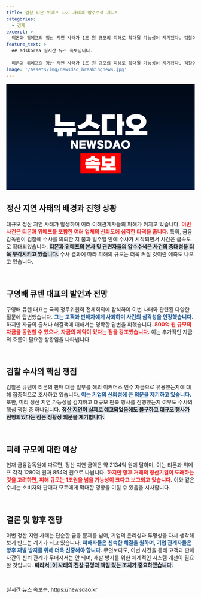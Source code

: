 ```yaml
---
title: 검찰 티몬·위메프 사기 사태에 압수수색 개시!
categories:
  - 경제
excerpt: >
  티몬과 위메프의 정산 지연 사태가 1조 원 규모의 피해로 확대될 가능성이 제기됐다. 검찰이 관련자들을 수사하며, 큐텐 대표는 사죄했으나 문제 해결은 미지수. 이커머스 생태계의 위기, 그 배경은 무엇인가? 클릭해 자세히 알아보세요!
feature_text: >
  ## adskorea 실시간 뉴스 속보입니다.

  티몬과 위메프의 정산 지연 사태가 1조 원 규모의 피해로 확대될 가능성이 제기됐다. 검찰이 관련자들을 수사하며, 큐텐 대표는 사죄했으나 문제 해결은 미지수. 이커머스 생태계의 위기, 그 배경은 무엇인가? 클릭해 자세히 알아보세요!
image: '/assets/img/newsdao_breakingnews.jpg'
---
```


<p><img src="/assets/img/newsdao_breakingnews.jpg" alt="adskorea 속보" /></p>

<h2 data-ke-size="size26">정산 지연 사태의 배경과 진행 상황</h2>

<p>대규모 정산 지연 사태가 발생하며 여러 이해관계자들의 피해가 커지고 있습니다. <b><span style="color: #ee2323;">이번 사건은 티몬과 위메프를 포함한 여러 업체의 신뢰도에 심각한 타격을 줍니다.</span></b> 특히, 금융감독원이 검찰에 수사를 의뢰한 지 불과 일주일 안에 수사가 시작되면서 사건은 급속도로 확대되었습니다. <b><span style="background-color: #21538527;">티몬과 위메프의 본사 및 관련자들의 압수수색은 사건의 중대성을 더욱 부각시키고 있습니다.</span></b> 수사 결과에 따라 피해의 규모는 더욱 커질 것이란 예측도 나오고 있습니다.</p>

<p data-ke-size="size16">&nbsp;</p>

<h2 data-ke-size="size26">구영배 큐텐 대표의 발언과 전망</h2>

<p>구영배 큐텐 대표는 국회 정무위원회 전체회의에 참석하여 이번 사태와 관련된 다양한 질문에 답변했습니다. <b><span style="color: #1a5490;">그는 고객과 판매자에게 사죄하며 사건의 심각성을 인정했습니다.</span></b> 하지만 자금의 출처나 해결책에 대해서는 명확한 답변을 피했습니다. <b><span style="color: #ee2323;">800억 원 규모의 자금을 동원할 수 있으나, 자금의 제약이 있다는 점을 강조했습니다.</span></b> 이는 추가적인 자금의 흐름이 필요한 상황임을 나타냅니다.</p>

<p data-ke-size="size16">&nbsp;</p>

<h2 data-ke-size="size26">검찰 수사의 핵심 쟁점</h2>

<p>검찰은 큐텐이 티몬의 판매 대금 일부를 해외 이커머스 인수 자금으로 유용했는지에 대해 집중적으로 조사하고 있습니다. <b><span style="color: #1a5490;">이는 기업의 신뢰성에 큰 의문을 제기하고 있습니다.</span></b> 또한, 미리 정산 지연 가능성을 감지하고 대규모 판촉 행사를 진행했는지 여부도 수사의 핵심 쟁점 중 하나입니다. <b><span style="background-color: #21538527;">정산 지연이 실제로 예고되었음에도 불구하고 대규모 행사가 진행되었다는 점은 정황상 의문을 제기합니다.</span></b></p>

<p data-ke-size="size16">&nbsp;</p>

<h2 data-ke-size="size26">피해 규모에 대한 예상</h2>

<p>현재 금융감독원에 따르면, 정산 지연 금액은 약 2134억 원에 달하며, 이는 티몬과 위메프 각각 1280억 원과 854억 원으로 나뉩니다. <b><span style="color: #ee2323;">하지만 향후 거래의 정산기일이 도래하는 것을 고려하면, 피해 규모는 1조원을 넘을 가능성이 크다고 보고되고 있습니다.</span></b> 이와 같은 수치는 소비자와 판매자 모두에게 막대한 영향을 미칠 수 있음을 시사합니다.</p>

<p data-ke-size="size16">&nbsp;</p>

<h2 data-ke-size="size26">결론 및 향후 전망</h2>

<p>이번 정산 지연 사태는 단순한 금융 문제를 넘어, 기업의 윤리성과 투명성을 다시 생각해 보게 만드는 계기가 되고 있습니다. <b><span style="color: #1a5490;">피해자들은 신속한 해결을 원하며, 기업 관계자들은 향후 재발 방지를 위해 더욱 신중해야 합니다.</span></b> 무엇보다도, 이번 사건을 통해 고객과 판매자간의 신뢰 관계가 무너져서는 안 되며, 재발 방지를 위한 체계적인 시스템 개선이 필요할 것입니다. <b><span style="background-color: #21538527;">따라서, 이 사태의 진상 규명과 책임 있는 조치가 중요하겠습니다.</span></b></p>

<p data-ke-size="size16">&nbsp;</p>
실시간 뉴스 속보는, <a href="https://newsdao.kr" rel="dofollow">https://newsdao.kr</a>


